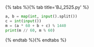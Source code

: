 {% tabs %}{% tab title='BJ_2525.py' %}

```py
a, b = map(int, input().split())
c = int(input())
m = (a * 60 + b + c) % 1440
print(m // 60, m % 60)
```

{% endtab %}{% endtabs %}
